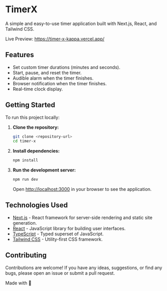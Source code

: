 # TimerX

A simple and easy-to-use timer application built with Next.js, React, and Tailwind CSS.

Live Preview: https://timer-x-kappa.vercel.app/

## Features

- Set custom timer durations (minutes and seconds).
- Start, pause, and reset the timer.
- Audible alarm when the timer finishes.
- Browser notification when the timer finishes.
- Real-time clock display.

## Getting Started

To run this project locally:

1.  **Clone the repository:**
    ```bash
    git clone <repository-url>
    cd timer-x
    ```
2.  **Install dependencies:**
    ```bash
    npm install
    ```
3.  **Run the development server:**
    ```bash
    npm run dev
    ```
    Open [http://localhost:3000](http://localhost:3000) in your browser to see the application.

## Technologies Used

- [Next.js](https://nextjs.org/) - React framework for server-side rendering and static site generation.
- [React](https://reactjs.org/) - JavaScript library for building user interfaces.
- [TypeScript](https://www.typescriptlang.org/) - Typed superset of JavaScript.
- [Tailwind CSS](https://tailwindcss.com/) - Utility-first CSS framework.

## Contributing

Contributions are welcome! If you have any ideas, suggestions, or find any bugs, please open an issue or submit a pull request.

Made with 🍕
